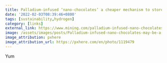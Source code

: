 ```yaml
---
title: Palladium-infused ‘nano-chocolates’ a cheaper mechanism to store hydrogen
date: '2022-02-03T08:39:46+0800'
tags: [sustainability,hydrogen]
category: [links]
external_link: https://www.mining.com/palladium-infused-nano-chocolates-a-cheaper-mechanism-to-store-hydrogen/
image: /assets/images/posts/Palladium-infused-nano-chocolates-may-be-a-cheaper-mechanism-to-store-hydrogen.png
image_attribution: pxhere
image_attribution_url: https://pxhere.com/en/photo/1119479
---
```


Yum
